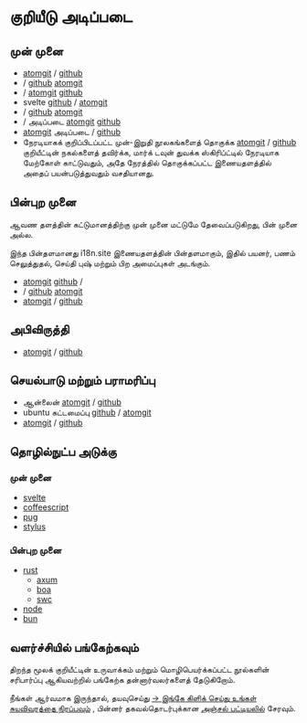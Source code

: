 # குறியீடு அடிப்படை

## முன் முனை

* [atomgit](https://atomgit.com/i18n/proto) / [github](https://github.com/i18n-site/site)
* / [github](https://github.com/i18n-site/md) [atomgit](https://atomgit.com/i18n/md)
* / [atomgit](https://atomgit.com/i18n/18x) [github](https://github.com/i18n-site/18x)
* svelte [github](https://github.com/i18n-site/plugin) / [atomgit](https://atomgit.com/i18n/plugin)
* / [github](https://github.com/i18n-site/proto) [atomgit](https://atomgit.com/i18n/proto)
* / அடிப்படை [atomgit](https://atomgit.com/i18n/lib) [github](https://github.com/i18n-site/lib)
* [atomgit](https://atomgit.com/i18n/ie) அடிப்படை / [github](https://github.com/i18n-site/ie)
* நேரடியாகக் குறிப்பிடப்பட்ட முன்-இறுதி நூலகங்களைத் தொகுக்க [atomgit](https://atomgit.com/i18n/x) / [github](https://github.com/i18n-site/x)
  குறியீட்டின் நகல்களைத் தவிர்க்க, மார்க் டவுன் துவக்க ஸ்கிரிப்ட்டில் நேரடியாக மேற்கோள் காட்டுவதும், அதே நேரத்தில் தொகுக்கப்பட்ட இணையதளத்தில் அதைப் பயன்படுத்துவதும் வசதியானது.

## பின்புற முனை

ஆவண தளத்தின் கட்டுமானத்திற்கு முன் முனை மட்டுமே தேவைப்படுகிறது, பின் முனை அல்ல.

இந்த பின்தளமானது i18n.site இணையதளத்தின் பின்தளமாகும், இதில் பயனர், பணம் செலுத்துதல், செய்தி புஷ் மற்றும் பிற அமைப்புகள் அடங்கும்.

* [atomgit](https://atomgit.com/i18n-api/srv) [github](https://github.com/i18n-api/srv) /
* / [github](https://github.com/i18n-api/pub) [atomgit](https://atomgit.com/i18n-api/pub)
* [atomgit](https://atomgit.com/i18n/rust) / [github](https://github.com/i18n-site/rust)

## அபிவிருத்தி

* [atomgit](https://atomgit.com/i18n-api/srv.docker) / [github](https://github.com/i18n-api/srv.docker)

## செயல்பாடு மற்றும் பராமரிப்பு

* ஆன்லைன் [atomgit](https://atomgit.com/i18n-ops/ops) / [github](https://github.com/i18n-ops/ops)
* ubuntu கட்டமைப்பு [github](https://github.com/i18n-ops/ubuntu) / [atomgit](https://atomgit.com/i18n-ops/ubuntu)
* [atomgit](https://atomgit.com/i18n/cron) / [github](https://github.com/i18n-cron/cron)

## தொழில்நுட்ப அடுக்கு

### முன் முனை

* [svelte](//svelte.dev)
* [coffeescript](//coffeescript.org)
* [pug](https://github.com/pugjs/pug)
* [stylus](https://stylus.com)

### பின்புற முனை

* [rust](//rust.org)
  * [axum](//github.com/tokio-rs/axum)
  * [boa](//github.com/boa-dev/boa)
  * [swc](//swc.rs)
* [node](//nodejs.org)
* [bun](//bun.dev)

## வளர்ச்சியில் பங்கேற்கவும்

திறந்த மூலக் குறியீட்டின் உருவாக்கம் மற்றும் மொழிபெயர்க்கப்பட்ட நூல்களின் சரிபார்ப்பு ஆகியவற்றில் பங்கேற்க தன்னார்வலர்களைத் தேடுகிறோம்.

நீங்கள் ஆர்வமாக இருந்தால், தயவுசெய்து [→ இங்கே கிளிக் செய்து உங்கள் சுயவிவரத்தை நிரப்பவும்](https://ggl.link/i18n) , பின்னர் தகவல்தொடர்புக்கான [அஞ்சல் பட்டியலில்](https://groups.google.com/u/2/g/i18n-site) சேரவும்.